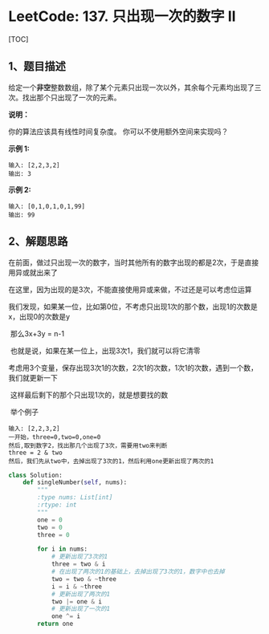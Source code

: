 # LeetCode: 137. 只出现一次的数字 II

[TOC]



## 1、题目描述



给定一个**非空**整数数组，除了某个元素只出现一次以外，其余每个元素均出现了三次。找出那个只出现了一次的元素。

**说明：**

你的算法应该具有线性时间复杂度。 你可以不使用额外空间来实现吗？

**示例 1:**

```
输入: [2,2,3,2]
输出: 3
```

**示例 2:**

```
输入: [0,1,0,1,0,1,99]
输出: 99
```



## 2、解题思路

​	在前面，做过只出现一次的数字，当时其他所有的数字出现的都是2次，于是直接用异或就出来了

​	在这里，因为出现的是3次，不能直接使用异或来做，不过还是可以考虑位运算

​	我们发现，如果某一位，比如第0位，不考虑只出现1次的那个数，出现1的次数是x，出现0的次数是y

​	那么3x+3y = n-1

​	也就是说，如果在某一位上，出现3次1，我们就可以将它清零

​	考虑用3个变量，保存出现3次1的次数，2次1的次数，1次1的次数，遇到一个数，我们就更新一下

​	这样最后剩下的那个只出现1次的，就是想要找的数

​	举个例子

```
输入: [2,2,3,2]
一开始，three=0,two=0,one=0
然后,取到数字2，找出那几个出现了3次，需要用two来判断
three = 2 & two
然后，我们先从two中，去掉出现了3次的1，然后利用one更新出现了两次的1
```

```python
class Solution:
    def singleNumber(self, nums):
        """
        :type nums: List[int]
        :rtype: int
        """
        one = 0
        two = 0
        three = 0

        for i in nums:
            # 更新出现了3次的1
            three = two & i
            # 在出现了两次的1的基础上，去掉出现了3次的1，数字中也去掉
            two = two & ~three
            i = i & ~three
            # 更新出现了两次的1
            two |= one & i
            # 更新出现了一次的1
            one ^= i
        return one
```